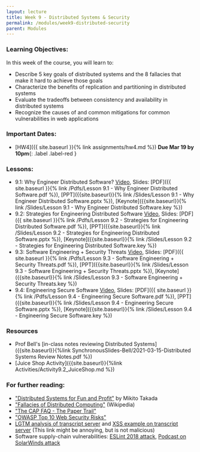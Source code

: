 ```yaml
---
layout: lecture
title: Week 9 - Distributed Systems & Security
permalink: /modules/week9-distributed-security
parent: Modules
---
```

### Learning Objectives:

In this week of the course, you will learn to:
* Describe 5 key goals of distributed systems and the 8 fallacies that make it hard to achieve those goals
* Characterize the benefits of replication and partitioning in distributed systems
* Evaluate the tradeoffs between consistency and availability in distributed systems
* Recognize the causes of and common mitigations for common vulnerabilities in web applications

### Important Dates:
* [HW4]({{ site.baseurl }}{% link assignments/hw4.md %}) **Due Mar 19 by 10pm**{: .label .label-red }


### Lessons:

* 9.1: Why Engineer Distributed Software? [Video](https://northeastern.instructure.com/courses/60188/modules/items/5614640), Slides: [PDF]({{ site.baseurl }}{% link /Pdfs/Lesson 9.1 - Why Engineer Distributed Software.pdf %}), [PPT]({{site.baseurl}}{% link /Slides/Lesson 9.1 - Why Engineer Distributed Software.pptx %}), [Keynote]({{site.baseurl}}{% link /Slides/Lesson 9.1 - Why Engineer Distributed Software.key %})
* 9.2: Strategies for Engineering Distributed Software [Video](https://northeastern.instructure.com/courses/60188/modules/items/5614661), Slides: [PDF]({{ site.baseurl }}{% link /Pdfs/Lesson 9.2 - Strategies for Engineering Distributed Software.pdf %}), [PPT]({{site.baseurl}}{% link /Slides/Lesson 9.2 - Strategies for Engineering Distributed Software.pptx %}), [Keynote]({{site.baseurl}}{% link /Slides/Lesson 9.2 - Strategies for Engineering Distributed Software.key %})
* 9.3: Software Engineering + Security Threats [Video](https://northeastern.instructure.com/courses/60188/modules/items/5614663), Slides: [PDF]({{ site.baseurl }}{% link /Pdfs/Lesson 9.3 - Software Engineering + Security Threats.pdf %}), [PPT]({{site.baseurl}}{% link /Slides/Lesson 9.3 - Software Engineering + Security Threats.pptx %}), [Keynote]({{site.baseurl}}{% link /Slides/Lesson 9.3 - Software Engineering + Security Threats.key %})
* 9.4: Engineering Secure Software [Video](https://northeastern.instructure.com/courses/60188/modules/items/5614749), Slides: [PDF]({{ site.baseurl }}{% link /Pdfs/Lesson 9.4 - Engineering Secure Software.pdf %}), [PPT]({{site.baseurl}}{% link /Slides/Lesson 9.4 - Engineering Secure Software.pptx %}), [Keynote]({{site.baseurl}}{% link /Slides/Lesson 9.4 - Engineering Secure Software.key %})

### Resources
* Prof Bell's [in-class notes reviewing Distributed Systems]({{site.baseurl}}{%link SynchronousSlides-Bell/2021-03-15-Distributed Systems Review Notes.pdf %})
* [Juice Shop Activity]({{site.baseurl}}{%link 
Activities/Activity9.2_JuiceShop.md %})

### For further reading:
* ["Distributed Systems for Fun and Profit"](http://book.mixu.net/distsys/index.html) by Mikito Takada
* ["Fallacies of Distributed Computing"](https://en.wikipedia.org/wiki/Fallacies_of_distributed_computing) (Wikipedia)
* ["The CAP FAQ - The Paper Trail"](https://www.the-paper-trail.org/page/cap-faq/)
* ["OWASP Top 10 Web Security Risks"](https://owasp.org/www-project-top-ten/)
* [LGTM analysis of transcript server](https://lgtm.com/projects/g/neu-se/transcript-app/?mode=list) and [XSS example on transcript server](https://rest-example.covey.town/transcripts/%3Ch1%3ECongratulations%21%3C%2Fh1%3E%20You%20are%20the%201000th%20visitor%20to%20the%20transcript%20site%21%20You%20have%20been%20selected%20to%20receive%20a%20free%20iPad.%20To%20claim%20your%20prize%20%3Ca%20href%3D%27https%3A%2F%2Fwww.youtube.com%2Fwatch%3Fv%3DDLzxrzFCyOs%27%3Eclick%20here%21%3C%2Fa%3E%3Cscript%20language%3D%22javascript%22%3Edocument.getRootNode%28%29.body.innerHTML%3D%27%3Ch1%3ECongratulations%21%3C%2Fh1%3EYou%20are%20the%201000th%20visitor%20to%20the%20transcript%20site%21%20You%20have%20been%20selected%20to%20receive%20a%20free%20iPad.%20To%20claim%20your%20prize%20%3Ca%20href%3D%22https%3A%2F%2Fwww.youtube.com%2Fwatch%3Fv%3DDLzxrzFCyOs%22%3Eclick%20here%21%3C%2Fa%3E%27%3Balert%28%27You%20are%20a%20winner%21%27%29%3B%3C%2Fscript%3E) (This link might be annoying, but is not malicious)
* Software supply-chain vulnerabilities: [ESLint 2018 attack](https://eslint.org/blog/2018/07/postmortem-for-malicious-package-publishes), [Podcast on SolarWinds attack](https://www.theverge.com/2021/1/26/22248631/solarwinds-hack-cybersecurity-us-menn-decoder-podcast)
